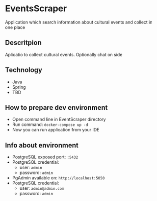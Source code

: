 # EventsScraper
Application which search information about cultural events and collect in one place

## Descritpion
Aplicatio to collect cultural events. Optionally chat on side

## Technology
- Java
- Spring
- TBD

## How to prepare dev environment
- Open command line in EventScraper directory
- Run command:  ```docker-compose up -d```
- Now you can run application from your IDE

## Info about environment
- PostgreSQL exposed port: ```:5432```
- PostgreSQL credential:
  - user: ```admin```
  - password: ```admin```
- PgAdmin available on: ```http://localhost:5050```
- PostgreSQL credential:
  - user: ```admin@admin.com```
  - password: ```admin```